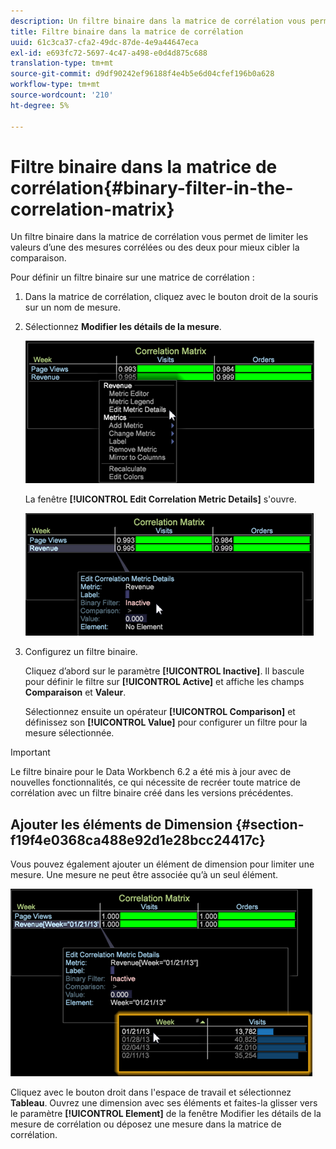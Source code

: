 ```yaml
---
description: Un filtre binaire dans la matrice de corrélation vous permet de limiter les valeurs d’une des mesures corrélées ou des deux pour mieux cibler la comparaison.
title: Filtre binaire dans la matrice de corrélation
uuid: 61c3ca37-cfa2-49dc-87de-4e9a44647eca
exl-id: e693fc72-5697-4c47-a498-e0d4d875c688
translation-type: tm+mt
source-git-commit: d9df90242ef96188f4e4b5e6d04cfef196b0a628
workflow-type: tm+mt
source-wordcount: '210'
ht-degree: 5%

---
```


# Filtre binaire dans la matrice de corrélation{#binary-filter-in-the-correlation-matrix}

Un filtre binaire dans la matrice de corrélation vous permet de limiter les valeurs d’une des mesures corrélées ou des deux pour mieux cibler la comparaison.

Pour définir un filtre binaire sur une matrice de corrélation :

1. Dans la matrice de corrélation, cliquez avec le bouton droit de la souris sur un nom de mesure.
1. Sélectionnez **Modifier les détails de la mesure**.

   ![](assets/correlation_matrix_binary_filter.png)

   La fenêtre **[!UICONTROL Edit Correlation Metric Details]** s&#39;ouvre.

   ![](assets/correlation_matrix_metric_details.png)

1. Configurez un filtre binaire.

   Cliquez d’abord sur le paramètre **[!UICONTROL Inactive]**. Il bascule pour définir le filtre sur **[!UICONTROL Active]** et affiche les champs **Comparaison** et **Valeur**.

   Sélectionnez ensuite un opérateur **[!UICONTROL Comparison]** et définissez son **[!UICONTROL Value]** pour configurer un filtre pour la mesure sélectionnée.

>[!IMPORTANT]
>
>Le filtre binaire pour le Data Workbench 6.2 a été mis à jour avec de nouvelles fonctionnalités, ce qui nécessite de recréer toute matrice de corrélation avec un filtre binaire créé dans les versions précédentes.

## Ajouter les éléments de Dimension {#section-f19f4e0368ca488e92d1e28bcc24417c}

Vous pouvez également ajouter un élément de dimension pour limiter une mesure. Une mesure ne peut être associée qu’à un seul élément.

![](assets/correlation_matrix_element.png)

Cliquez avec le bouton droit dans l&#39;espace de travail et sélectionnez **Tableau**. Ouvrez une dimension avec ses éléments et faites-la glisser vers le paramètre **[!UICONTROL Element]** de la fenêtre Modifier les détails de la mesure de corrélation ou déposez une mesure dans la matrice de corrélation.
